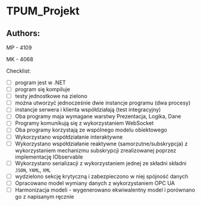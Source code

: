 # TPUM_Projekt

## Authors:
MP - 4109

MK - 4068

Checklist:
- [ ] program jest w .NET
- [ ] program się kompiluje
- [ ] testy jednostkowe na zielono
- [ ] można utworzyć jednocześnie dwie instancje programu (dwa procesy)
- [ ] instancje serwera i klienta współdziałają (test integracyjny)
- [ ] Oba programy maja wymagane warstwy Prezentacja, Logika, Dane
- [ ] Programy komunikują się z wykorzystaniem WebSocket
- [ ] Oba programy korzystają ze wspólnego modelu obiektowego
- [ ] Wykorzystano współdziałanie interaktywne
- [ ] Wykorzystano współdziałanie reaktywne (samorzutne/subskrypcja) z wykorzystaniem mechanizmu subskrypcji zrealizowanej poprzez implementację IObservable
- [ ] Wykorzystano serializacji z wykorzystaniem jednej ze składni składni `JSON`, `YAML`, `XML`
- [ ] wydzielono sekcję krytyczną i zabezpieczono w niej spójność danych
- [ ] Opracowano model wymiany danych z wykorzystaniem OPC UA
- [ ] Harmonizacja modeli - wygenerowano ekwiwalentny model i porównano go z napisanym ręcznie

